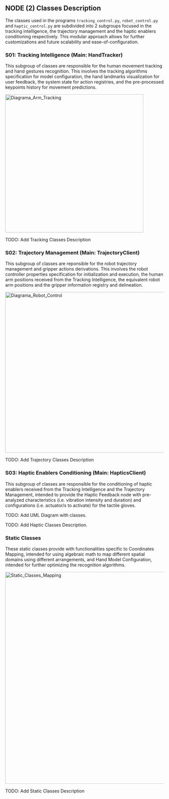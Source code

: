 ## NODE (2) Classes Description

The classes used in the programs ``tracking_control.py``, ``robot_control.py`` and ``haptic_control.py`` are subdivided into 2 subgroups focused in the tracking intelligence, the trajectory management and the haptic enablers conditioning respectively. This modular approach allows for further customizations and future scalability and ease-of-configuration.

### S01: Tracking Intelligence (Main: HandTracker)

This subgroup of classes are responsible for the human movement tracking and hand gestures recognition. This involves the tracking algorithms specification for model configuration, the hand landmarks visualization for user feedback, the system state for action registries, and the pre-processed keypoints history for movement predictions.

<img width="439" alt="Diagrama_Arm_Tracking" src="https://github.com/xriteamupv/Haptic_Teleop/assets/38531693/b0721a8f-1492-43f7-91eb-9ce13c57ce72">

TODO: Add Tracking Classes Description

### S02: Trajectory Management (Main: TrajectoryClient)

This subgroup of classes are reponsible for the robot trajectory management and gripper actions derivations. This involves the robot controller properties specification for initialization and execution, the human arm positions received from the Tracking Intelligence, the equivalent robot arm positions and the gripper information registry and delineation.

<img width="510" alt="Diagrama_Robot_Control" src="https://github.com/xriteamupv/Haptic_Teleop/assets/38531693/4c406cb4-09da-4473-ab33-b3f991b2fd4d">

TODO: Add Trajectory Classes Description

### S03: Haptic Enablers Conditioning (Main: HapticsClient)

This subgroup of classes are responsible for the conditioning of haptic enablers received from the Tracking Intelligence and the Trajectory Management, intended to provide the Haptic Feedback node with pre-analyzed characteristics (i.e. vibration intensity and duration) and configurations (i.e. actuator/s to activate) for the tactile gloves.

TODO: Add UML Diagram with classes.

TODO: Add Haptic Classes Description.

### Static Classes

These static classes provide with functionalities specific to Coordinates Mapping, intended for using algebraic math to map different spatial domains using different arrangements, and Hand Model Configuration, intended for further optimizing the recognition algorithms.

<img width="673" alt="Static_Classes_Mapping" src="https://github.com/xriteamupv/Haptic_Teleop/assets/38531693/9594cb9a-a3bf-4e6c-9bf0-8336d61e6b42">

TODO: Add Static Classes Description
